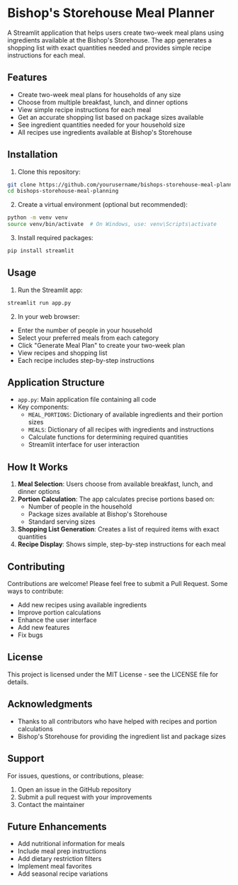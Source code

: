 # Bishop's Storehouse Meal Planner

A Streamlit application that helps users create two-week meal plans using ingredients available at the Bishop's Storehouse. The app generates a shopping list with exact quantities needed and provides simple recipe instructions for each meal.

## Features

- Create two-week meal plans for households of any size
- Choose from multiple breakfast, lunch, and dinner options
- View simple recipe instructions for each meal
- Get an accurate shopping list based on package sizes available
- See ingredient quantities needed for your household size
- All recipes use ingredients available at Bishop's Storehouse

## Installation

1. Clone this repository:
```bash
git clone https://github.com/yourusername/bishops-storehouse-meal-planning.git
cd bishops-storehouse-meal-planning
```

2. Create a virtual environment (optional but recommended):
```bash
python -m venv venv
source venv/bin/activate  # On Windows, use: venv\Scripts\activate
```

3. Install required packages:
```bash
pip install streamlit
```

## Usage

1. Run the Streamlit app:
```bash
streamlit run app.py
```

2. In your web browser:
- Enter the number of people in your household
- Select your preferred meals from each category
- Click "Generate Meal Plan" to create your two-week plan
- View recipes and shopping list
- Each recipe includes step-by-step instructions

## Application Structure

- `app.py`: Main application file containing all code
- Key components:
  - `MEAL_PORTIONS`: Dictionary of available ingredients and their portion sizes
  - `MEALS`: Dictionary of all recipes with ingredients and instructions
  - Calculate functions for determining required quantities
  - Streamlit interface for user interaction

## How It Works

1. **Meal Selection**: Users choose from available breakfast, lunch, and dinner options
2. **Portion Calculation**: The app calculates precise portions based on:
   - Number of people in the household
   - Package sizes available at Bishop's Storehouse
   - Standard serving sizes
3. **Shopping List Generation**: Creates a list of required items with exact quantities
4. **Recipe Display**: Shows simple, step-by-step instructions for each meal

## Contributing

Contributions are welcome! Please feel free to submit a Pull Request. Some ways to contribute:
- Add new recipes using available ingredients
- Improve portion calculations
- Enhance the user interface
- Add new features
- Fix bugs

## License

This project is licensed under the MIT License - see the LICENSE file for details.

## Acknowledgments

- Thanks to all contributors who have helped with recipes and portion calculations
- Bishop's Storehouse for providing the ingredient list and package sizes

## Support

For issues, questions, or contributions, please:
1. Open an issue in the GitHub repository
2. Submit a pull request with your improvements
3. Contact the maintainer

## Future Enhancements

- Add nutritional information for meals
- Include meal prep instructions
- Add dietary restriction filters
- Implement meal favorites
- Add seasonal recipe variations
